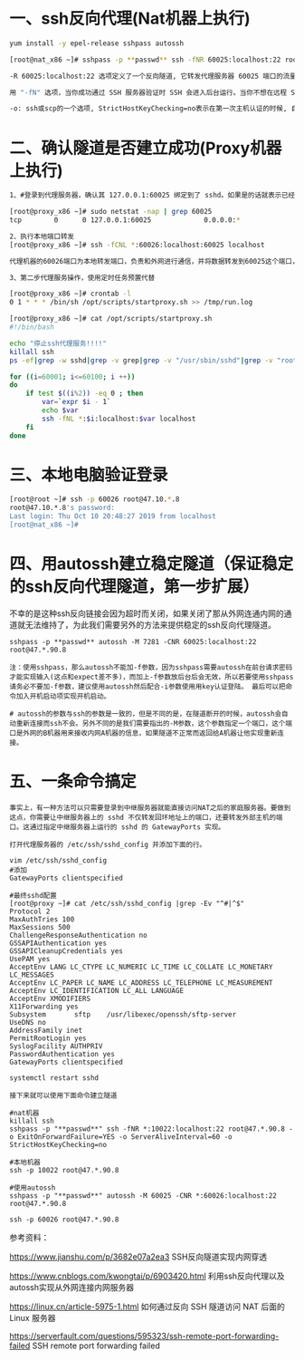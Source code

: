 # 一、ssh反向代理(Nat机器上执行)
```bash
yum install -y epel-release sshpass autossh

[root@nat_x86 ~]# sshpass -p **passwd** ssh -fNR 60025:localhost:22 root@47.*.90.8 -o ExitOnForwardFailure=YES -o ServerAliveInterval=60 -o StrictHostKeyChecking=no

-R 60025:localhost:22 选项定义了一个反向隧道, 它转发代理服务器 60025 端口的流量到Nat服务器的 22 号端口

用 "-fN" 选项，当你成功通过 SSH 服务器验证时 SSH 会进入后台运行。当你不想在远程 SSH 服务器执行任何命令，就像我们的例子中只想转发端口的时候非常有用。

-o: ssh或scp的一个选项, StrictHostKeyChecking=no表示在第一次主机认证的时候, 自动接收远端主机密钥.
```
# 二、确认隧道是否建立成功(Proxy机器上执行)
```bash
1、#登录到代理服务器，确认其 127.0.0.1:60025 绑定到了 sshd。如果是的话就表示已经正确设置了反向隧道。

[root@proxy_x86 ~]# sudo netstat -nap | grep 60025
tcp        0      0 127.0.0.1:60025             0.0.0.0:*                   LISTEN      22026/sshd  

2、执行本地端口转发
[root@proxy_x86 ~]# ssh -fCNL *:60026:localhost:60025 localhost

代理机器的60026端口为本地转发端口，负责和外网进行通信，并将数据转发到60025这个端口，实现了可以从其他机器访问的功能。同时，*号表示可以接受任何IP的访问。

3、第二步代理服务操作，使用定时任务预置代替

[root@proxy_x86 ~]# crontab -l
0 1 * * * /bin/sh /opt/scripts/startproxy.sh >> /tmp/run.log

[root@proxy_x86 ~]# cat /opt/scripts/startproxy.sh
#!/bin/bash

echo "停止ssh代理服务!!!!"
killall ssh
ps -ef|grep -w sshd|grep -v grep|grep -v "/usr/sbin/sshd"|grep -v "root@pts"|awk '{print $2}'|xargs kill -9

for ((i=60001; i<=60100; i ++))
do
    if test $((i%2)) -eq 0 ; then
        var=`expr $i - 1`
        echo $var
        ssh -fNL *:$i:localhost:$var localhost
    fi
done
```

# 三、本地电脑验证登录
```bash
[root@root ~]# ssh -p 60026 root@47.10.*.8
root@47.10.*.8's password:
Last login: Thu Oct 10 20:48:27 2019 from localhost
[root@nat_x86 ~]#
```

# 四、用autossh建立稳定隧道（保证稳定的ssh反向代理隧道，第一步扩展）

不幸的是这种ssh反向链接会因为超时而关闭，如果关闭了那从外网连通内网的通道就无法维持了，为此我们需要另外的方法来提供稳定的ssh反向代理隧道。

```
sshpass -p **passwd** autossh -M 7281 -CNR 60025:localhost:22 root@47.*.90.8

注：使用sshpass，那么autossh不能加-f参数，因为sshpass需要autossh在前台请求密码才能实现输入(这点和expect差不多)，而加上-f参数放后台后会无效，所以若要使用sshpass请务必不要加-f参数，建议使用autossh然后配合-i参数使用用key认证登陆。 最后可以把命令加入开机启动项实现开机启动。

# autossh的参数与ssh的参数是一致的，但是不同的是，在隧道断开的时候，autossh会自动重新连接而ssh不会。另外不同的是我们需要指出的-M参数，这个参数指定一个端口，这个端口是外网的B机器用来接收内网A机器的信息，如果隧道不正常而返回给A机器让他实现重新连接。
```
# 五、一条命令搞定
```
事实上，有一种方法可以只需要登录到中继服务器就能直接访问NAT之后的家庭服务器。要做到这点，你需要让中继服务器上的 sshd 不仅转发回环地址上的端口，还要转发外部主机的端口。这通过指定中继服务器上运行的 sshd 的 GatewayPorts 实现。

打开代理服务器的 /etc/ssh/sshd_config 并添加下面的行。

vim /etc/ssh/sshd_config
#添加
GatewayPorts clientspecified

#最终sshd配置
[root@proxy ~]# cat /etc/ssh/sshd_config |grep -Ev "^#|^$"
Protocol 2
MaxAuthTries 100
MaxSessions 500
ChallengeResponseAuthentication no
GSSAPIAuthentication yes
GSSAPICleanupCredentials yes
UsePAM yes
AcceptEnv LANG LC_CTYPE LC_NUMERIC LC_TIME LC_COLLATE LC_MONETARY LC_MESSAGES
AcceptEnv LC_PAPER LC_NAME LC_ADDRESS LC_TELEPHONE LC_MEASUREMENT
AcceptEnv LC_IDENTIFICATION LC_ALL LANGUAGE
AcceptEnv XMODIFIERS
X11Forwarding yes
Subsystem       sftp    /usr/libexec/openssh/sftp-server
UseDNS no
AddressFamily inet
PermitRootLogin yes
SyslogFacility AUTHPRIV
PasswordAuthentication yes
GatewayPorts clientspecified

systemctl restart sshd

接下来就可以使用下面命令建立隧道

#nat机器
killall ssh
sshpass -p "**passwd**" ssh -fNR *:10022:localhost:22 root@47.*.90.8 -o ExitOnForwardFailure=YES -o ServerAliveInterval=60 -o StrictHostKeyChecking=no

#本地机器
ssh -p 10022 root@47.*.90.8

#使用autossh
sshpass -p "**passwd**" autossh -M 60025 -CNR *:60026:localhost:22 root@47.*.90.8

ssh -p 60026 root@47.*.90.8
```


参考资料：

https://www.jianshu.com/p/3682e07a2ea3  SSH反向隧道实现内网穿透

https://www.cnblogs.com/kwongtai/p/6903420.html  利用ssh反向代理以及autossh实现从外网连接内网服务器

https://linux.cn/article-5975-1.html  如何通过反向 SSH 隧道访问 NAT 后面的 Linux 服务器

https://serverfault.com/questions/595323/ssh-remote-port-forwarding-failed    SSH remote port forwarding failed
